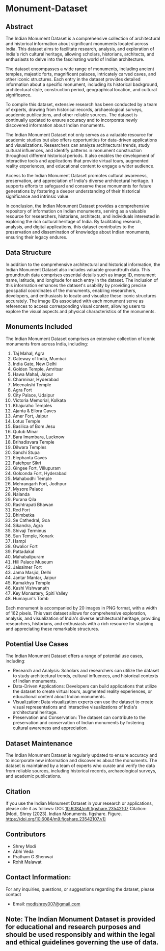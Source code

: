 # Monument-Dataset

## Abstract 
The Indian Monument Dataset is a comprehensive collection of architectural and historical information about significant monuments located across India. This dataset aims to facilitate research, analysis, and exploration of India's rich cultural heritage, allowing scholars, historians, architects, and enthusiasts to delve into the fascinating world of Indian architecture.

The dataset encompasses a wide range of monuments, including ancient temples, majestic forts, magnificent palaces, intricately carved caves, and other iconic structures. Each entry in the dataset provides detailed information about a specific monument, including its historical background, architectural style, construction period, geographical location, and cultural significance.

To compile this dataset, extensive research has been conducted by a team of experts, drawing from historical records, archaeological surveys, academic publications, and other reliable sources. The dataset is continually updated to ensure accuracy and to incorporate newly discovered information about Indian monuments.

The Indian Monument Dataset not only serves as a valuable resource for academic studies but also offers opportunities for data-driven applications and visualizations. Researchers can analyze architectural trends, study cultural influences, and identify patterns in monument construction throughout different historical periods. It also enables the development of interactive tools and applications that provide virtual tours, augmented reality experiences, and educational content to engage a wider audience.

Access to the Indian Monument Dataset promotes cultural awareness, preservation, and appreciation of India's diverse architectural heritage. It supports efforts to safeguard and conserve these monuments for future generations by fostering a deeper understanding of their historical significance and intrinsic value.

In conclusion, the Indian Monument Dataset provides a comprehensive repository of information on Indian monuments, serving as a valuable resource for researchers, historians, architects, and individuals interested in exploring the rich cultural heritage of India. By facilitating research, analysis, and digital applications, this dataset contributes to the preservation and dissemination of knowledge about Indian monuments, ensuring their legacy endures.


## Data Structure
In addition to the comprehensive architectural and historical information, the Indian Monument Dataset also includes valuable groundtruth data. This groundtruth data comprises essential details such as image ID, monument name, latitude, and longitude for each entry in the dataset. The inclusion of this information enhances the dataset's usability by providing precise geospatial coordinates of the monuments, enabling researchers, developers, and enthusiasts to locate and visualize these iconic structures accurately. The image IDs associated with each monument serve as references to access corresponding visual content, allowing users to explore the visual aspects and physical characteristics of the monuments.

## Monuments Included
The Indian Monument Dataset comprises an extensive collection of iconic monuments from across India, including:

1. Taj Mahal, Agra
2. Gateway of India, Mumbai
3. India Gate, New Delhi
4. Golden Temple, Amritsar
5. Hawa Mahal, Jaipur
6. Charminar, Hyderabad
7. Meenakshi Temple
8. Agra Fort
9. City Palace, Udaipur
10. Victoria Memorial, Kolkata
11. Khajuraho Temples
12. Ajanta & Ellora Caves
13. Amer Fort, Jaipur
14. Lotus Temple
15. Basilica of Bom Jesu
16. Qutub Minar
17. Bara Imambara, Lucknow
18. Brihadisvara Temple
19. Dilwara Temples
20. Sanchi Stupa
21. Elephanta Caves
22. Fatehpur Sikri
23. Gingee Fort, Villupuram
24. Golconda Fort, Hyderabad
25. Mahabodhi Temple
26. Mehrangarh Fort, Jodhpur
27. Mysore Palace
28. Nalanda
29. Purana Qila
30. Rashtrapati Bhawan
31. Red Fort
32. Bhimbetka
33. Se Cathedral, Goa
34. Sikandra, Agra
35. Shivaji Terminus
36. Sun Temple, Konark
37. Hampi
38. Gwalior Fort
39. Pattadakal
40. Mahabalipuram
41. Hill Palace Museum
42. Jaisalmer Fort
43. Jama Masjid, Delhi
44. Jantar Mantar, Jaipur
45. Kamakhya Temple
46. Kashi Vishwanath
47. Key Monastery, Spiti Valley
48. Humayun's Tomb


Each monument is accompanied by 20 images in PNG format, with a width of 162 pixels. This vast dataset allows for comprehensive exploration, analysis, and visualization of India's diverse architectural heritage, providing researchers, historians, and enthusiasts with a rich resource for studying and appreciating these remarkable structures.

## Potential Use Cases
The Indian Monument Dataset offers a range of potential use cases, including:
- Research and Analysis: Scholars and researchers can utilize the dataset to study architectural trends, cultural influences, and historical contexts of Indian monuments.
- Data-Driven Applications: Developers can build applications that utilize the dataset to create virtual tours, augmented reality experiences, or educational content about Indian monuments.
- Visualization: Data visualization experts can use the dataset to create visual representations and interactive visualizations of India's architectural heritage.
- Preservation and Conservation: The dataset can contribute to the preservation and conservation of Indian monuments by fostering cultural awareness and appreciation.

## Dataset Maintenance
The Indian Monument Dataset is regularly updated to ensure accuracy and to incorporate new information and discoveries about the monuments. The dataset is maintained by a team of experts who curate and verify the data from reliable sources, including historical records, archaeological surveys, and academic publications.

## Citation
If you use the Indian Monument Dataset in your research or applications, please cite it as follows:
DOI: [10.6084/m9.figshare.23542107](https://doi.org/10.6084/m9.figshare.23542107.v1)
Citation: [Modi, Shrey (2023). Indian Monuments. figshare. Figure. https://doi.org/10.6084/m9.figshare.23542107.v1]

## Contributors
- Shrey Modi
- Abhi Veda
- Pratham G Shenwai
- Rohit Malawat

## Contact Information:
For any inquiries, questions, or suggestions regarding the dataset, please contact
- Email: modishrey007@gmail.com

## Note: The Indian Monument Dataset is provided for educational and research purposes and should be used responsibly and within the legal and ethical guidelines governing the use of data.
